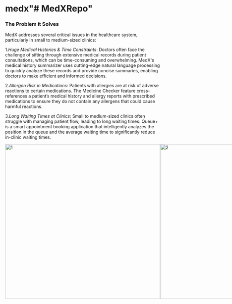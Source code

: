 # medx"# MedXRepo" 

### The Problem it Solves

MedX addresses several critical issues in the healthcare system, particularly in small to medium-sized clinics:

1.*Huge Medical Histories & Time Constraints*: Doctors often face the challenge of sifting through extensive medical records during patient consultations, which can be time-consuming and overwhelming. MedX's medical history summarizer uses cutting-edge natural language processing to quickly analyze these records and provide concise summaries, enabling doctors to make efficient and informed decisions.

2.*Allergen Risk in Medications*: Patients with allergies are at risk of adverse reactions to certain medications. The Medicine Checker feature cross-references a patient’s medical history and allergy reports with prescribed medications to ensure they do not contain any allergens that could cause harmful reactions.

3.*Long Waiting Times at Clinics*: Small to medium-sized clinics often struggle with managing patient flow, leading to long waiting times. Queue+ is a smart appointment booking application that intelligently analyzes the position in the queue and the average waiting time to significantly reduce in-clinic waiting times.

<div style="display: flex;">
    <img src="https://github.com/PixelarRio/MedX-HackPrix/assets/88759952/40691aa3-7101-4023-b2f8-e167595ed1cd" alt="1" height="500">
    <img src="https://github.com/PixelarRio/MedX-HackPrix/assets/88759952/4e84d443-e533-4414-a1ff-76eb3783e19e" alt="2" height="500">
    <img src="https://github.com/PixelarRio/MedX-HackPrix/assets/88759952/30b47623-23fc-494d-b100-f649d5bf1676" alt="3" height="500">
</div>


